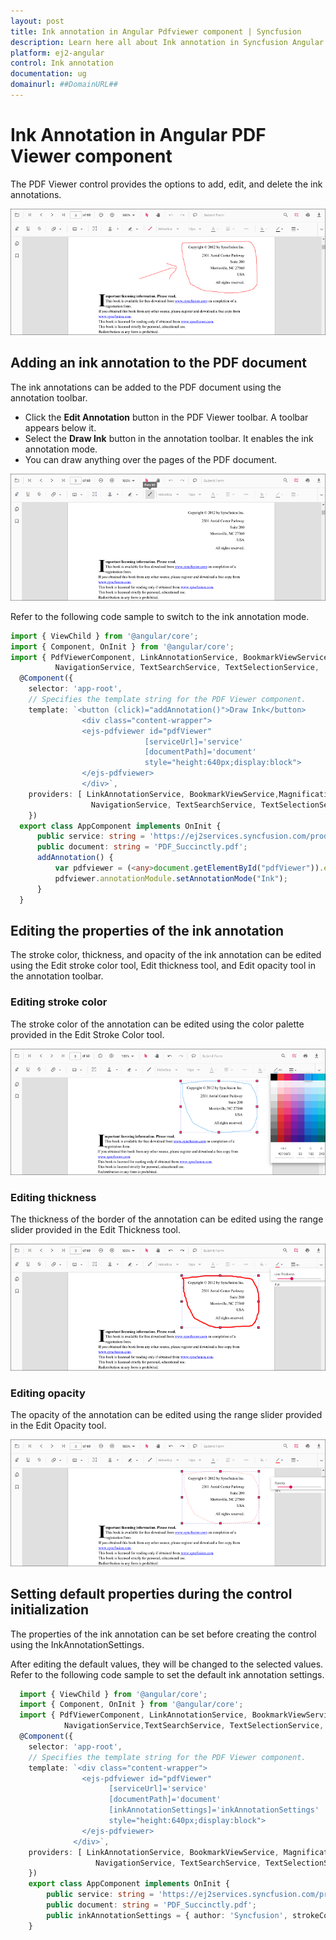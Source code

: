 ```yaml
---
layout: post
title: Ink annotation in Angular Pdfviewer component | Syncfusion
description: Learn here all about Ink annotation in Syncfusion Angular Pdfviewer component of Syncfusion Essential JS 2 and more.
platform: ej2-angular
control: Ink annotation 
documentation: ug
domainurl: ##DomainURL##
---
```


# Ink Annotation in Angular PDF Viewer component

The PDF Viewer control provides the options to add, edit, and delete the ink annotations.

![InkAnnotation](../../pdfviewer/images/ink_annotation.png)

## Adding an ink annotation to the PDF document

The ink annotations can be added to the PDF document using the annotation toolbar.

* Click the **Edit Annotation** button in the PDF Viewer toolbar. A toolbar appears below it.
* Select the **Draw Ink** button in the annotation toolbar. It enables the ink annotation mode.
* You can draw anything over the pages of the PDF document.

![InkTool](../../pdfviewer/images/ink_tool.png)

Refer to the following code sample to switch to the ink annotation mode.

```typescript
import { ViewChild } from '@angular/core';
import { Component, OnInit } from '@angular/core';
import { PdfViewerComponent, LinkAnnotationService, BookmarkViewService, MagnificationService, ThumbnailViewService, ToolbarService,
          NavigationService, TextSearchService, TextSelectionService,  PrintService,  AnnotationService } from '@syncfusion/ej2-angular-pdfviewer';
  @Component({
    selector: 'app-root',
    // Specifies the template string for the PDF Viewer component.
    template: `<button (click)="addAnnotation()">Draw Ink</button>
                <div class="content-wrapper">
                <ejs-pdfviewer id="pdfViewer"
                              [serviceUrl]='service'
                              [documentPath]='document'
                              style="height:640px;display:block">
                </ejs-pdfviewer>
                </div>`,
    providers: [ LinkAnnotationService, BookmarkViewService,MagnificationService, ThumbnailViewService, ToolbarService,
                  NavigationService, TextSearchService, TextSelectionService, PrintService, AnnotationService]
    })
  export class AppComponent implements OnInit {
      public service: string = 'https://ej2services.syncfusion.com/production/web-services/api/pdfviewer';
      public document: string = 'PDF_Succinctly.pdf';
      addAnnotation() {
          var pdfviewer = (<any>document.getElementById("pdfViewer")).ej2_instances[0];
          pdfviewer.annotationModule.setAnnotationMode("Ink");
      }
  }
```

## Editing the properties of the ink annotation

The stroke color, thickness, and opacity of the ink annotation can be edited using the Edit stroke color tool, Edit thickness tool, and Edit opacity tool in the annotation toolbar.

### Editing stroke color

The stroke color of the annotation can be edited using the color palette provided in the Edit Stroke Color tool.

![InkStrokeColor](../../pdfviewer/images/ink_strokecolor.png)

### Editing thickness

The thickness of the border of the annotation can be edited using the range slider provided in the Edit Thickness tool.

![InkThickness](../../pdfviewer/images/ink_thickness.png)

### Editing opacity

The opacity of the annotation can be edited using the range slider provided in the Edit Opacity tool.

![InkOpacity](../../pdfviewer/images/ink_opacity.png)

## Setting default properties during the control initialization

The properties of the ink annotation can be set before creating the control using the InkAnnotationSettings.

After editing the default values, they will be changed to the selected values.
Refer to the following code sample to set the default ink annotation settings.

```typescript
  import { ViewChild } from '@angular/core';
  import { Component, OnInit } from '@angular/core';
  import { PdfViewerComponent, LinkAnnotationService, BookmarkViewService, MagnificationService,ThumbnailViewService,ToolbarService,
            NavigationService,TextSearchService, TextSelectionService, PrintService, AnnotationService } from '@syncfusion/ej2-angular-pdfviewer';
  @Component({
    selector: 'app-root',
    // Specifies the template string for the PDF Viewer component.
    template: `<div class="content-wrapper">
                <ejs-pdfviewer id="pdfViewer"
                      [serviceUrl]='service'
                      [documentPath]='document'
                      [inkAnnotationSettings]='inkAnnotationSettings'
                      style="height:640px;display:block">
                </ejs-pdfviewer>
              </div>`,
    providers: [ LinkAnnotationService, BookmarkViewService, MagnificationService, ThumbnailViewService, ToolbarService,
                   NavigationService, TextSearchService, TextSelectionService, PrintService,  AnnotationService]
    })
    export class AppComponent implements OnInit {
        public service: string = 'https://ej2services.syncfusion.com/production/web-services/api/pdfviewer';
        public document: string = 'PDF_Succinctly.pdf';
        public inkAnnotationSettings = { author: 'Syncfusion', strokeColor: 'green', thickness: 3, opacity: 0.6 }
    }
```